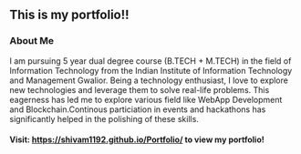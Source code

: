 ## This is my portfolio!!
### About Me
 I am pursuing 5 year dual degree course (B.TECH + M.TECH) in the field of Information Technology from the Indian Institute of Information Technology and Management Gwalior. Being a technology enthusiast, I love to explore new technologies and leverage them to solve real-life problems.
This eagerness has led me to explore various field like WebApp Development and Blockchain.Continous particiation in events and hackathons has significantly helped in the polishing of these skills.
#### Visit: https://shivam1192.github.io/Portfolio/ to view my portfolio!
